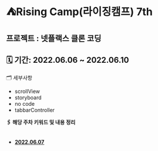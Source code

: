 # ⛺️Rising Camp(라이징캠프) 7th

## 프로젝트 : 넷플랙스 클론 코딩
## 🗓 기간: 2022.06.06 ~ 2022.06.10  




🗂 세부사항
- scrollView
- storyboard
- no code
- tabbarController

<summary><b>🖇 해당 주차 키워드 및  내용 정리 <b/></summary>
<div markdown="1">
 &nbsp;
 
 - [2022.06.07](https://www.notion.so/softsquared/Netfliex-311a641f0b6d4332804878215018538e)


 &nbsp;   
</div>
</details>
</br>
